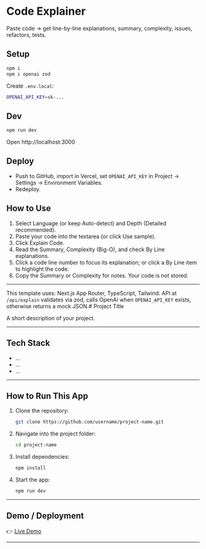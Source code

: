 # Code Explainer

Paste code → get line-by-line explanations, summary, complexity, issues, refactors, tests.

## Setup

```bash
npm i
npm i openai zod
```

Create `.env.local`:

```bash
OPENAI_API_KEY=sk-...
```

## Dev

```bash
npm run dev
```

Open http://localhost:3000

## Deploy

- Push to GitHub, import in Vercel, set `OPENAI_API_KEY` in Project → Settings → Environment Variables.
- Redeploy.

## How to Use

1. Select Language (or keep Auto-detect) and Depth (Detailed recommended).
2. Paste your code into the textarea (or click Use sample).
3. Click Explain Code.
4. Read the Summary, Complexity (Big-O), and check By Line explanations.
5. Click a code line number to focus its explanation; or click a By Line item to highlight the code.
6. Copy the Summary or Complexity for notes. Your code is not stored.

---

This template uses: Next.js App Router, TypeScript, Tailwind. API at `/api/explain` validates via zod, calls OpenAI when `OPENAI_API_KEY` exists, otherwise returns a mock JSON.# Project Title

A short description of your project.

---

## Tech Stack

- …
- …
- …

---

## How to Run This App

1. Clone the repository:

   ```bash
   git clone https://github.com/username/project-name.git
   ```

2. Navigate into the project folder:

   ```bash
   cd project-name
   ```

3. Install dependencies:

   ```bash
   npm install
   ```

4. Start the app:

   ```bash
   npm run dev
   ```

---

## Demo / Deployment

👉 [Live Demo](https://example-demo.com)

---
